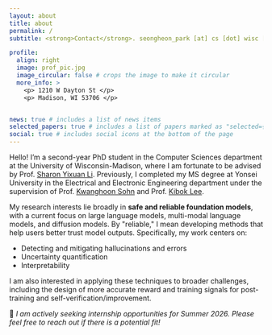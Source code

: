 ```yaml
---
layout: about
title: about
permalink: /
subtitle: <strong>Contact</strong>. seongheon_park [at] cs [dot] wisc [dot] edu

profile:
  align: right
  image: prof_pic.jpg
  image_circular: false # crops the image to make it circular
  more_info: >
    <p> 1210 W Dayton St </p>
    <p> Madison, WI 53706 </p>


news: true # includes a list of news items
selected_papers: true # includes a list of papers marked as "selected={true}"
social: true # includes social icons at the bottom of the page
---
```


Hello! I’m a second-year PhD student in the Computer Sciences department at the University of Wisconsin-Madison, where I am fortunate to be advised by Prof. [Sharon Yixuan Li](https://scholar.google.com/citations?user=QSTd1oUAAAAJ&hl=en&oi=ao). Previously, I completed my MS degree at Yonsei University in the Electrical and Electronic Engineering department under the supervision of Prof. [Kwanghoon Sohn](https://scholar.google.com/citations?user=zEtk0QsAAAAJ&hl=en) and Prof. [Kibok Lee](https://scholar.google.com/citations?user=6wwWRdEAAAAJ&hl=en).

My research interests lie broadly in **safe and reliable foundation models**, with a current focus on large language models, multi-modal language models, and diffusion models. By "reliable," I mean developing methods that help users better trust model outputs. Specifically, my work centers on:

* Detecting and mitigating hallucinations and errors
* Uncertainty quantification
* Interpretability

I am also interested in applying these techniques to broader challenges, including the design of more accurate reward and training signals for post-training and self-verification/improvement.

:mega: *I am actively seeking internship opportunities for Summer 2026. Please feel free to reach out if there is a potential fit!*
